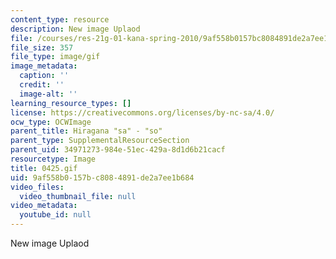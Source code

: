 ```yaml
---
content_type: resource
description: New image Uplaod
file: /courses/res-21g-01-kana-spring-2010/9af558b0157bc8084891de2a7ee1b684_0425.gif
file_size: 357
file_type: image/gif
image_metadata:
  caption: ''
  credit: ''
  image-alt: ''
learning_resource_types: []
license: https://creativecommons.org/licenses/by-nc-sa/4.0/
ocw_type: OCWImage
parent_title: Hiragana "sa" - "so"
parent_type: SupplementalResourceSection
parent_uid: 34971273-984e-51ec-429a-8d1d6b21cacf
resourcetype: Image
title: 0425.gif
uid: 9af558b0-157b-c808-4891-de2a7ee1b684
video_files:
  video_thumbnail_file: null
video_metadata:
  youtube_id: null
---
```

New image Uplaod
